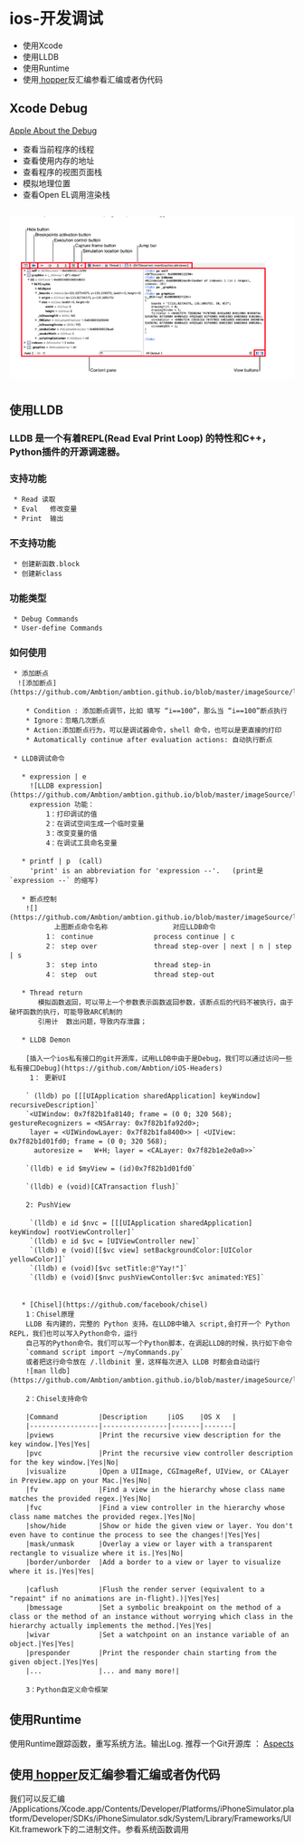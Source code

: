 # ios-开发调试

* 使用Xcode
* 使用LLDB
* 使用Runtime
* 使用[ hopper](http://www.hopperapp.com/)反汇编参看汇编或者伪代码

## Xcode Debug

 [Apple About the Debug](https://developer.apple.com/library/ios/recipes/xcode_help-debugger/articles/about_debug_area.html#//apple_ref/doc/uid/TP40009986-CH3-SW1)

 * 查看当前程序的线程
 * 查看使用内存的地址
 * 查看程序的视图页面栈
 * 模拟地理位置
 * 查看Open EL调用渲染栈

## ![Xcode Debug Area](https://github.com/Ambtion/ambtion.github.io/blob/master/imageSource/lldb/Debug_Area.png)

## 使用LLDB

### LLDB 是一个有着REPL(Read Eval Print Loop) 的特性和C++，Python插件的开源调速器。

### 支持功能

     * Read 读取
     * Eval   修改变量
     * Print  输出

### 不支持功能

     * 创建新函数.block
     * 创建新class

### 功能类型

     * Debug Commands
     * User-define Commands

### 如何使用

     * 添加断点
      ![添加断点](https://github.com/Ambtion/ambtion.github.io/blob/master/imageSource/lldb/Create_breakpoint.png)

        * Condition : 添加断点调节，比如 填写 “i==100”，那么当 “i==100”断点执行
        * Ignore：忽略几次断点
        * Action:添加断点行为，可以是调试器命令，shell 命令，也可以是更直接的打印 
        * Automatically continue after evaluation actions: 自动执行断点

     * LLDB调试命令

       * expression | e    
         ![LLDB expression](https://github.com/Ambtion/ambtion.github.io/blob/master/imageSource/lldb/LLDB_E.png)
         expression 功能： 
             1：打印调试的值
             2：在调试空间生成一个临时变量
             3：改变变量的值
             4：在调试工具命名变量

       * printf | p  (call)
         'print' is an abbreviation for 'expression --'.   (print是 `expression --` 的缩写)

       * 断点控制
        ![](https://github.com/Ambtion/ambtion.github.io/blob/master/imageSource/lldb/Thread_progross.png)
               上图断点命令名称                对应LLDB命令
             1： continue               process continue | c
             2： step over              thread step-over | next | n | step | s
             3： step into              thread step-in 
             4： step  out              thread step-out
        
       * Thread return
           模拟函数返回，可以带上一个参数表示函数返回参数，该断点后的代码不被执行，由于破坏函数的执行，可能导致ARC机制的
           引用计  数出问题，导致内存泄露；

       * LLDB Demon

        [插入一个ios私有接口的git开源库，试用LLDB中由于是Debug，我们可以通过访问一些私有接口Debug](https://github.com/Ambtion/iOS-Headers)
         1： 更新UI

        ` (lldb) po [[[UIApplication sharedApplication] keyWindow] recursiveDescription]`
        `<UIWindow: 0x7f82b1fa8140; frame = (0 0; 320 568); gestureRecognizers = <NSArray: 0x7f82b1fa92d0>;
         layer = <UIWindowLayer: 0x7f82b1fa8400>> | <UIView: 0x7f82b1d01fd0; frame = (0 0; 320 568);
          autoresize =   W+H; layer = <CALayer: 0x7f82b1e2e0a0>>`
            
        `(lldb) e id $myView = (id)0x7f82b1d01fd0`
    
        `(lldb) e (void)[CATransaction flush]`

        2: PushView
 
         `(lldb) e id $nvc = [[[UIApplication sharedApplication] keyWindow] rootViewController]`
         `(lldb) e id $vc = [UIViewController new]`
         `(lldb) e (void)[[$vc view] setBackgroundColor:[UIColor yellowColor]]`
         `(lldb) e (void)[$vc setTitle:@"Yay!"]`
         `(lldb) e (void)[$nvc pushViewContoller:$vc animated:YES]`
 
 
       * [Chisel](https://github.com/facebook/chisel)
        1：Chisel原理
        LLDB 有内建的，完整的 Python 支持。在LLDB中输入 script,会打开一个 Python REPL，我们也可以写入Python命令，运行
        自己写的Python命令。我们可以写一个Python脚本，在调起LLDB的时候，执行如下命令
        `command script import ~/myCommands.py`
        或者把这行命令放在 /.lldbinit 里，这样每次进入 LLDB 时都会自动运行
        ![man lldb](https://github.com/Ambtion/ambtion.github.io/blob/master/imageSource/lldb/ManLLDB.png)
   
        2：Chisel支持命令

        |Command          |Description     |iOS    |OS X   |
        |-----------------|----------------|-------|-------|
        |pviews           |Print the recursive view description for the key window.|Yes|Yes|
        |pvc              |Print the recursive view controller description for the key window.|Yes|No|
        |visualize        |Open a UIImage, CGImageRef, UIView, or CALayer in Preview.app on your Mac.|Yes|No|
        |fv               |Find a view in the hierarchy whose class name matches the provided regex.|Yes|No|
        |fvc              |Find a view controller in the hierarchy whose class name matches the provided regex.|Yes|No|
        |show/hide        |Show or hide the given view or layer. You don't even have to continue the process to see the changes!|Yes|Yes|
        |mask/unmask      |Overlay a view or layer with a transparent rectangle to visualize where it is.|Yes|No|
        |border/unborder  |Add a border to a view or layer to visualize where it is.|Yes|Yes|

        |caflush          |Flush the render server (equivalent to a "repaint" if no animations are in-flight).)|Yes|Yes|
        |bmessage         |Set a symbolic breakpoint on the method of a class or the method of an instance without worrying which class in the hierarchy actually implements the method.|Yes|Yes|
        |wivar            |Set a watchpoint on an instance variable of an object.|Yes|Yes|
        |presponder       |Print the responder chain starting from the given object.|Yes|Yes|
        |...              |... and many more!|
  
        3：Python自定义命令框架


## 使用Runtime
   使用Runtime跟踪函数，重写系统方法。输出Log. 推荐一个Git开源库 ： [Aspects](https://github.com/steipete/Aspects)


## 使用[ hopper](http://www.hopperapp.com/)反汇编参看汇编或者伪代码
  我们可以反汇编
 /Applications/Xcode.app/Contents/Developer/Platforms/iPhoneSimulator.platform/Developer/SDKs/iPhoneSimulator.sdk/System/Library/Frameworks/UIKit.framework下的二进制文件。参看系统函数调用

        
       

        
   
      



 
